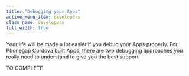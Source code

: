 ```yaml
---
title: "Debugging your Apps"
active_menu_item: developers
class_name: developers
full_width: true
---
```


Your life will be made a lot easier if you debug your Apps properly. For Phonegap Cordova built Apps, there are two debugging approaches you really need to understand to give you the best support

TO COMPLETE